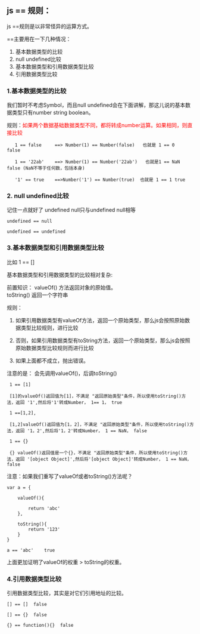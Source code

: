 ## js == 规则：

js ==规则是以非常怪异的运算方式。

==主要用在一下几种情况：

1. 基本数据类型的比较
2. null undefined比较
3. 基本数据类型和引用数据类型比较
4. 引用数据类型比较

### 1.基本数据类型的比较

我们暂时不考虑Symbol，而且null undefined会在下面讲解，那这儿说的基本数据类型只有number string boolean。

规则：<font color="#f00">如果两个数据基础数据类型不同，都将转成number运算。如果相同，则直接比较</font>

```
   1 == false     ==> Number(1) == Number(false)   也就是 1 == 0    false

   1 == '22ab'    ==> Number(1) == Number('22ab')   也就是1 == NaN  false (NaN不等于任何数，包括本身)

   '1' == true    ==>Number('1') == Number(true)  也就是 1 == 1 true 

```

### 2. null undefined比较

记住一点就好了 undefined null只与undefined null相等

```
undefined == null

undefined == undefined
```

### 3.基本数据类型和引用数据类型比较

比如 1 == []

基本数据类型和引用数据类型的比较相对复杂: 

前置知识：
valueOf() 方法返回对象的原始值。<br>
toString() 返回一个字符串

规则：

1. 如果引用数据类型有valueOf方法，返回一个原始类型，那么js会按照原始数据类型比较规则，进行比较

2. 否则，如果引用数据类型有toString方法，返回一个原始类型，那么js会按照原始数据类型比较规则而进行比较

3. 如果上面都不成立，抛出错误。

注意的是： 会先调用valueOf()，后调toString()

```
 1 == [1]

 [1]的valueOf()返回值为[1]，不满足 "返回原始类型"条件，所以使用toString()方法，返回 '1',然后将'1'转成Number， 1== 1， true

 1 ==[1,2],
 
 [1,2]valueOf()返回值为[1，2]，不满足 "返回原始类型"条件，所以使用toString()方法，返回 '1，2',然后将'1，2'转成Number， 1 == NaN， false

 1 == {}
 
 {} valueOf()返回值是一个{}，不满足 "返回原始类型"条件，所以使用toString()方法，返回 '[object Object]',然后将'[object Object]'转成Number， 1 == NaN， false

```

注意：如果我们重写了valueOf或者toString()方法呢？

```
var a = {

    valueOf(){

        return 'abc'
    },

    toString(){
        return '123'
    }
}

a == 'abc'    true
```

上面更加证明了valueOf的权重 > toString的权重。

### 4.引用数据类型比较

引用数据类型比较，其实是对它们引用地址的比较。

```
[] == []  false

[] == {}  false

{} == function(){}  false

```